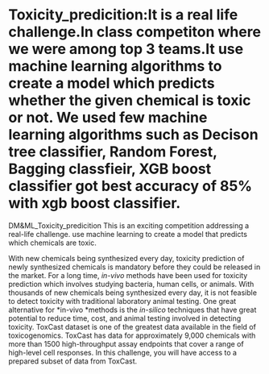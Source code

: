 # Toxicity_predicition:It is a real life challenge.In class competiton where we were among top 3 teams.It use machine learning algorithms to create a model which predicts whether the given chemical is toxic or not. We used few machine learning algorithms such as Decison tree classifier, Random Forest, Bagging classfieir, XGB boost classifier got best accuracy of 85% with xgb boost classifier.

DM&amp;ML_Toxicity_predicition
This is an exciting competition addressing a real-life challenge. use machine learning to create a model that predicts which chemicals are toxic.

With new chemicals being synthesized every day, toxicity prediction of newly synthesized chemicals is mandatory before they could be released in the market. For a long time, *in-vivo* methods have been used for toxicity prediction which involves studying bacteria, human cells, or animals. With thousands of new chemicals being synthesized every day, it is not feasible to detect toxicity with traditional laboratory animal testing. One great alternative for *in-vivo *methods is the *in-silico* techniques that have great potential to reduce time, cost, and animal testing involved in detecting toxicity. ToxCast dataset is one of the greatest data available in the field of toxicogenomics. ToxCast has data for approximately 9,000 chemicals with more than 1500 high-throughput assay endpoints that cover a range of high-level cell responses. In this challenge, you will have access to a prepared subset of data from ToxCast.
